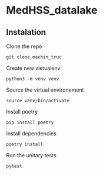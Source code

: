 # MedHSS_datalake

## Instalation

Clone the repo

`git clone machin_truc`

Create new vietualenv

`python3 -m venv venv`

Source the virtual environement

`source venv/bin/activate`

Install poetry

`pip install poetry`

Install dependencies

`poetry install`

Run the unitary tests

`pytest`
